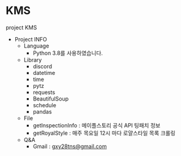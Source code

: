 # KMS
project KMS

- Project INFO
  * Language
    - Python 3.8를 사용하였습니다.
  * Library
    - discord
    - datetime
    - time
    - pytz
    - requests
    - BeautifulSoup
    - schedule
    - pandas
  * File
    - getInspectionInfo : 메이플스토리 공식 API 팅패치 정보
    - getRoyalStyle     : 매주 목요일 12시 마다 로얄스타일 목록 크롤링
  * Q&A
    - Gmail : gxy28tns@gmail.com
